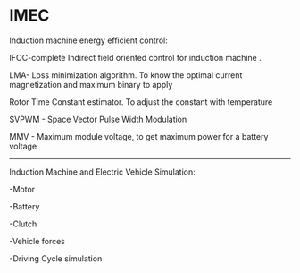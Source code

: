 # IMEC

Induction machine energy efficient control:

  IFOC-complete Indirect field oriented control for induction machine .

  LMA- Loss minimization algorithm. To know the optimal current magnetization and maximum binary to apply

  Rotor Time Constant estimator. To adjust the constant with temperature

  SVPWM - Space Vector Pulse Width Modulation
  
  MMV  - Maximum module voltage, to get maximum power for a battery voltage


_________________________________________________
Induction Machine and Electric Vehicle Simulation: 

-Motor

-Battery

-Clutch 

-Vehicle forces

-Driving Cycle simulation


